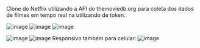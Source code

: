 Clone do Netflix utilizando a API do themoviedb.org para coleta dos dados de filmes em tempo real na utilizando de token.


 ![image](https://user-images.githubusercontent.com/66396885/168197877-2cb64a8b-c4c9-4ca2-84cb-a17a7012093c.png)
 ![image](https://user-images.githubusercontent.com/66396885/168198092-9154807c-9780-4a52-b73c-21c0fa7416ce.png)
![image](https://user-images.githubusercontent.com/66396885/168198151-bd5cdf9b-1c80-4d85-83ca-29db9c05b95e.png)

![image](https://user-images.githubusercontent.com/66396885/168197925-89185b56-b6f7-4528-adff-e0c6ae8bbe92.png)
![image](https://user-images.githubusercontent.com/66396885/168197961-faec8873-08a6-47a7-aea4-41efab5af924.png)
 Responsivo também para celular:
 ![image](https://user-images.githubusercontent.com/66396885/168198014-d7c02d66-0ea7-4b2d-bab4-ca845daf5710.png)


